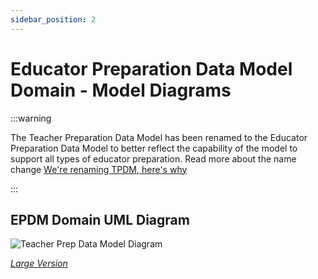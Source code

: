 ```yaml
---
sidebar_position: 2
---
```


# Educator Preparation Data Model Domain - Model Diagrams

:::warning

The Teacher Preparation Data Model has been renamed to the Educator Preparation
Data Model to better reflect the capability of the model to support all types of
educator preparation. Read more about the name change [We're renaming TPDM,
here's
why](https://edfi.atlassian.net/wiki/display/EPP/We%27re+renaming+TPDM%2C+here%27s+why)

:::

## EPDM Domain UML Diagram

![Teacher Prep Data Model Diagram](https://edfidocs.blob.core.windows.net/$web/img/reference/data-standard/TeacherPrepDataModel.jpeg)

[_Large Version_](https://edfidocs.blob.core.windows.net/$web/img/reference/data-standard/TeacherPrepDataModel.jpeg)
